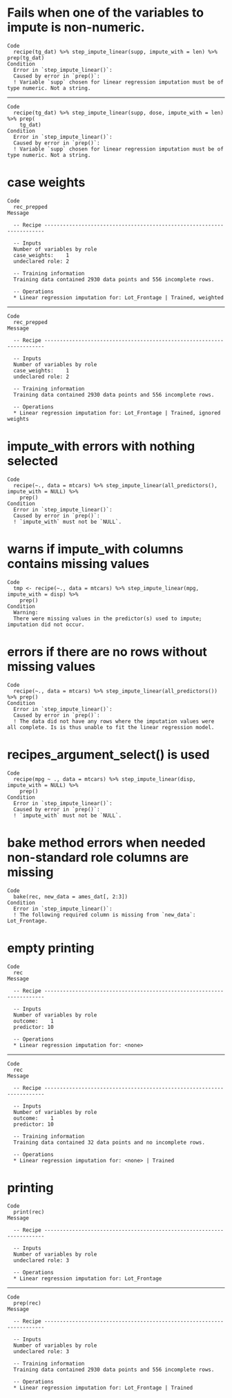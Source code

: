 # Fails when one of the variables to impute is non-numeric.

    Code
      recipe(tg_dat) %>% step_impute_linear(supp, impute_with = len) %>% prep(tg_dat)
    Condition
      Error in `step_impute_linear()`:
      Caused by error in `prep()`:
      ! Variable `supp` chosen for linear regression imputation must be of type numeric. Not a string.

---

    Code
      recipe(tg_dat) %>% step_impute_linear(supp, dose, impute_with = len) %>% prep(
        tg_dat)
    Condition
      Error in `step_impute_linear()`:
      Caused by error in `prep()`:
      ! Variable `supp` chosen for linear regression imputation must be of type numeric. Not a string.

# case weights

    Code
      rec_prepped
    Message
      
      -- Recipe ----------------------------------------------------------------------
      
      -- Inputs 
      Number of variables by role
      case_weights:    1
      undeclared role: 2
      
      -- Training information 
      Training data contained 2930 data points and 556 incomplete rows.
      
      -- Operations 
      * Linear regression imputation for: Lot_Frontage | Trained, weighted

---

    Code
      rec_prepped
    Message
      
      -- Recipe ----------------------------------------------------------------------
      
      -- Inputs 
      Number of variables by role
      case_weights:    1
      undeclared role: 2
      
      -- Training information 
      Training data contained 2930 data points and 556 incomplete rows.
      
      -- Operations 
      * Linear regression imputation for: Lot_Frontage | Trained, ignored weights

# impute_with errors with nothing selected

    Code
      recipe(~., data = mtcars) %>% step_impute_linear(all_predictors(), impute_with = NULL) %>%
        prep()
    Condition
      Error in `step_impute_linear()`:
      Caused by error in `prep()`:
      ! `impute_with` must not be `NULL`.

# warns if impute_with columns contains missing values

    Code
      tmp <- recipe(~., data = mtcars) %>% step_impute_linear(mpg, impute_with = disp) %>%
        prep()
    Condition
      Warning:
      There were missing values in the predictor(s) used to impute; imputation did not occur.

# errors if there are no rows without missing values

    Code
      recipe(~., data = mtcars) %>% step_impute_linear(all_predictors()) %>% prep()
    Condition
      Error in `step_impute_linear()`:
      Caused by error in `prep()`:
      ! The data did not have any rows where the imputation values were all complete. Is is thus unable to fit the linear regression model.

# recipes_argument_select() is used

    Code
      recipe(mpg ~ ., data = mtcars) %>% step_impute_linear(disp, impute_with = NULL) %>%
        prep()
    Condition
      Error in `step_impute_linear()`:
      Caused by error in `prep()`:
      ! `impute_with` must not be `NULL`.

# bake method errors when needed non-standard role columns are missing

    Code
      bake(rec, new_data = ames_dat[, 2:3])
    Condition
      Error in `step_impute_linear()`:
      ! The following required column is missing from `new_data`: Lot_Frontage.

# empty printing

    Code
      rec
    Message
      
      -- Recipe ----------------------------------------------------------------------
      
      -- Inputs 
      Number of variables by role
      outcome:    1
      predictor: 10
      
      -- Operations 
      * Linear regression imputation for: <none>

---

    Code
      rec
    Message
      
      -- Recipe ----------------------------------------------------------------------
      
      -- Inputs 
      Number of variables by role
      outcome:    1
      predictor: 10
      
      -- Training information 
      Training data contained 32 data points and no incomplete rows.
      
      -- Operations 
      * Linear regression imputation for: <none> | Trained

# printing

    Code
      print(rec)
    Message
      
      -- Recipe ----------------------------------------------------------------------
      
      -- Inputs 
      Number of variables by role
      undeclared role: 3
      
      -- Operations 
      * Linear regression imputation for: Lot_Frontage

---

    Code
      prep(rec)
    Message
      
      -- Recipe ----------------------------------------------------------------------
      
      -- Inputs 
      Number of variables by role
      undeclared role: 3
      
      -- Training information 
      Training data contained 2930 data points and 556 incomplete rows.
      
      -- Operations 
      * Linear regression imputation for: Lot_Frontage | Trained

